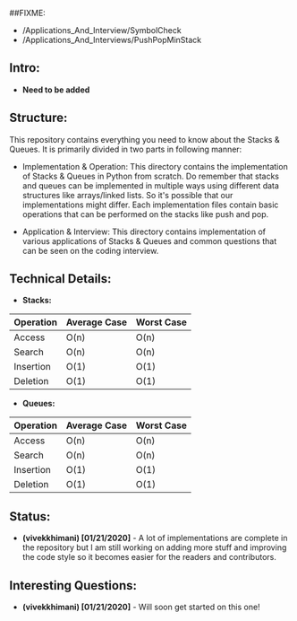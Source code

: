 ##FIXME:
- /Applications_And_Interview/SymbolCheck
- /Applications_And_Interviews/PushPopMinStack

## Intro:
- **Need to be added**

## Structure:

This repository contains everything you need to know about the Stacks & Queues. It is primarily divided in two parts in following manner:

- Implementation & Operation: 
This directory contains the implementation of Stacks & Queues in Python from scratch. Do remember that stacks and queues can be implemented in multiple ways using different data structures like arrays/linked lists. So it's possible that our implementations might differ. Each implementation files contain basic operations that can be performed on the stacks like push and pop.

- Application & Interview:
This directory contains implementation of various applications of Stacks & Queues and common questions that can be seen on the coding interview. 


## Technical Details:
- **Stacks:**

| Operation          | Average Case | Worst Case      |
| -----              | -----        | -----           |
| Access			      | O(n)         | O(n)            |
| Search			      | O(n)     		| O(n)        		|
| Insertion				| O(1)			| O(1)				|
| Deletion				| O(1)			| O(1)				|


- **Queues:**

| Operation          | Average Case | Worst Case      |
| -----              | -----        | -----           |
| Access             | O(n)         | O(n)            |
| Search             | O(n)         | O(n)            |
| Insertion          | O(1)         | O(1)            |
| Deletion           | O(1)         | O(1)            |

## Status:
- **(vivekkhimani) [01/21/2020]** - A lot of implementations are complete in the repository but I am still working on adding more stuff and improving the code style so it becomes easier for the readers and contributors.


## Interesting Questions:
- **(vivekkhimani) [01/21/2020]** - Will soon get started on this one! 



